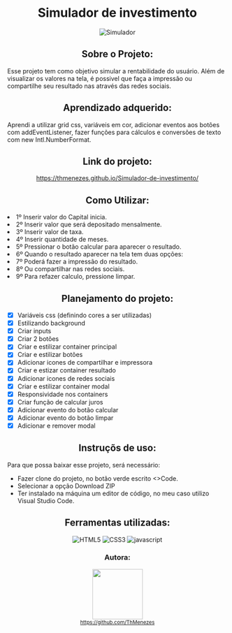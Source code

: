 <div align="center">

# Simulador de investimento

![Simulador](https://user-images.githubusercontent.com/109250801/208938659-9ad21e1e-595e-4292-b691-864a1b0ba966.png)

</div>

<div align="center">

## Sobre o Projeto:

</div>

Esse projeto tem como objetivo simular a rentabilidade do usuário. Além de visualizar os valores na tela, é possivel que faça a impressão ou compartilhe seu resultado nas através das redes sociais.

<div align="center">

## Aprendizado adquerido:

</div>

Aprendi a utilizar grid css, variáveis em cor, adicionar eventos aos botões com addEventListener, fazer funções para cálculos e conversões de texto com new Intl.NumberFormat.

<div align="center">

## Link do projeto:

https://thmenezes.github.io/Simulador-de-investimento/

</div>

<div align="center">

## Como Utilizar:

</div>

<li> 1º Inserir valor do Capital inicia.</li> 
<li> 2º Inserir valor que será depositado mensalmente.</li>
<li> 3º Inserir valor de taxa.</li>
<li> 4º Inserir quantidade de meses.</li>
<li> 5º Pressionar o botão calcular para aparecer o resultado.</li>
<li> 6º Quando o resultado aparecer na tela tem duas opções:</li>
<li> 7º Poderá fazer a impressão do resultado.</li>
<li> 8º Ou compartilhar nas redes sociais.</li>
<li> 9º Para refazer calculo, pressione limpar.</li>


<div align="center">

## Planejamento do projeto:

</div>

- [x] Variáveis css (definindo cores a ser utilizadas)
- [x] Estilizando background
- [x] Criar inputs
- [x] Criar 2 botões
- [x] Criar e estilizar container principal
- [x] Criar e estilizar botões
- [x] Adicionar icones de compartilhar e impressora
- [x] Criar e estizar container resultado
- [x] Adicionar icones de redes sociais
- [x] Criar e estilizar container modal
- [x] Responsividade nos containers
- [x] Criar função de calcular juros
- [x] Adicionar evento do botão calcular
- [x] Adicionar evento do botão limpar
- [x] Adicionar e remover modal

<div align="center">

## Instruçõs de uso:

</div>

Para que possa baixar esse projeto, será necessário:
* Fazer clone do projeto, no botão verde escrito <>Code.
* Selecionar a opção Download ZIP 
* Ter instalado na máquina um editor de código, no meu caso utilizo Visual Studio Code.

<div align="center">

## Ferramentas utilizadas:

![HTML5](https://user-images.githubusercontent.com/109250801/201540543-9f1b15fe-c9ad-4df3-838a-a5a37138c311.png)
![CSS3](https://user-images.githubusercontent.com/109250801/201540546-9fa528be-4b05-4424-8e63-a93c2268cd43.png)
![javascript](https://user-images.githubusercontent.com/109250801/206932871-5bdb1ba4-6e4a-496c-b444-d6f32640d078.png)

</div>

<div align="center">

### Autora: 
<img src="https://avatars.githubusercontent.com/u/109250801?v=4" width=115><br><sub> https://github.com/ThMenezes</sub>

</div>
